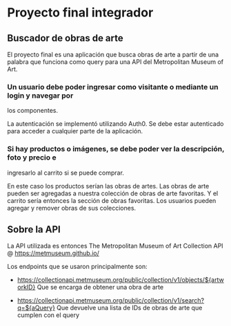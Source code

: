 # Proyecto final integrador

## Buscador de obras de arte

El proyecto final es una aplicación que busca obras de arte a partir de una palabra que funciona como query para una API del Metropolitan Museum of Art.

### Un usuario debe poder ingresar como visitante o mediante un login y navegar por 
los componentes.

La autenticación se implementó utilizando Auth0. Se debe estar autenticado para acceder a cualquier parte de la aplicación.

### Si hay productos o imágenes, se debe poder ver la descripción, foto y precio e 
ingresarlo al carrito si se puede comprar.

En este caso los productos serían las obras de artes. Las obras de arte pueden ser agregadas a nuestra colección de obras de arte favoritas.
Y el carrito sería entonces la sección de obras favoritas. Los usuarios pueden agregar y remover obras de sus colecciones.

## Sobre la API

La API utilizada es entonces The Metropolitan Museum of Art Collection API @ https://metmuseum.github.io/

Los endpoints que se usaron principalmente son:

- https://collectionapi.metmuseum.org/public/collection/v1/objects/${artworkID}
Que se encarga de obtener una obra de arte

- https://collectionapi.metmuseum.org/public/collection/v1/search?q=${aQuery}
Que devuelve una lista de IDs de obras de arte que cumplen con el query
